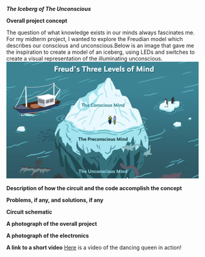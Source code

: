 ***The Iceberg of The Unconscious***

**Overall project concept**

The question of what knowledge exists in our minds always fascinates me. For my midterm project, I wanted to explore the Freudian model which describes our conscious and unconscious.Below is an image that gave me the inspiration to create a model of an iceberg, using LEDs and switches to create a visual representation of the illuminating unconscious. 
![](iceberg.jpg)


**Description of how the circuit and the code accomplish the concept**


**Problems, if any, and solutions, if any**


**Circuit schematic**



**A photograph of the overall project**


**A photograph of the electronics**


**A link to a short video**
[Here](https://youtu.be/blMNPb4uEAk) is a video of the dancing queen in action!
